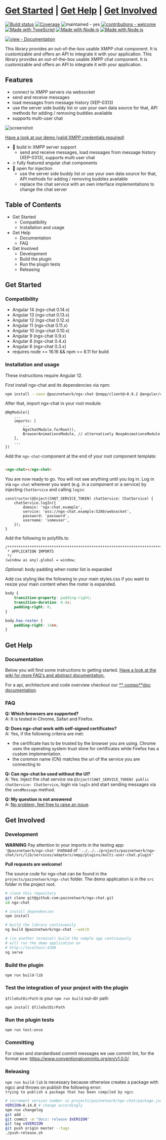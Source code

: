 # [Get Started](https://pazznetwork.github.io/ngx-chat-ghpages/documentation/#get-started) | [Get Help](https://pazznetwork.github.io/ngx-chat-ghpages/documentation/#get-help) | [Get Involved](https://pazznetwork.github.io/ngx-chat-ghpages/documentation/#get-involved)

[![Build status](https://api.travis-ci.com/pazznetwork/ngx-chat.svg?branch=master)](https://travis-ci.com/pazznetwork/ngx-chat) [![Coverage](https://coveralls.io/repos/github/pazznetwork/ngx-chat/badge.svg?branch=master)](https://coveralls.io/github/pazznetwork/ngx-chat) ![maintained - yes](https://img.shields.io/badge/maintained-yes-blue) [![contributions - welcome](https://img.shields.io/badge/contributions-welcome-blue)](https://pazznetwork.github.io/ngx-chat-ghpages/documentation/) [![Made with TypeScript](https://img.shields.io/badge/4-blue?logo=typescript&logoColor=white)](https://typescriptlang.org) [![Made with Node.js](https://img.shields.io/badge/>=10-blue?logo=node.js&logoColor=white)](https://nodejs.org) [![Made with Node.js](https://img.shields.io/badge/12-blue?logo=angular&logoColor=white)](https://angular.io/)

[![view - Documentation](https://img.shields.io/badge/view-Documentation-blue?style=for-the-badge)](https://pazznetwork.github.io/ngx-chat-ghpages/documentation/)

This library provides an out-of-the-box usable XMPP chat component. It is customizable and offers an API to integrate it with your
application.
This library provides an out-of-the-box usable XMPP chat component. It is customizable and offers an API to integrate it with your application.

## Features
* connect to XMPP servers via websocket
* send and receive messages
* load messages from message history (XEP-0313)
* use the server side buddy list or use your own data source for that, API methods for adding / removing buddies available 
* supports multi-user chat

![screenshot](https://user-images.githubusercontent.com/4292951/49931801-f5c3d880-fec7-11e8-8a74-6600ea2cf9b0.png)

[Have a look at our demo (valid XMPP credentials required)](https://pazznetwork.github.io/ngx-chat-ghpages/)

* 🌋 build in XMPP server support
    * send and receive messages, load messages from message history (XEP-0313), supports multi user chat
* 🔥 fully featured angular chat components
* 💉 open for injection
    * use the server side buddy list or use your own data source for that, API methods for adding / removing buddies available
    * replace the chat service with an own interface implementations to change the chat server

## Table of Contents

* Get Started
    * Compatibility
    * Installation and usage
* Get Help
    * Documentation
    * FAQ
* Get Involved
    * Development
    * Build the plugin
    * Run the plugin tests
    * Releasing

## Get Started

### Compatibility

* Angular 14 (ngx-chat 0.14.x)
* Angular 13 (ngx-chat 0.13.x)
* Angular 12 (ngx-chat 0.12.x)
* Angular 11 (ngx-chat 0.11.x)
* Angular 10 (ngx-chat 0.10.x)
* Angular 9 (ngx-chat 0.9.x)
* Angular 8 (ngx-chat 0.4.x)
* Angular 6 (ngx-chat 0.3.x)
* requires node >= 16.16 && npm >= 8.11 for build

### Installation and usage

These instructions require Angular 12.

First install ngx-chat and its dependencies via npm:

```bash
npm install --save @pazznetwork/ngx-chat @xmpp/client@~0.9.2 @angular/cdk@~14.0.5
```

After that, import ngx-chat in your root module:

```
@NgModule({
    ...
    imports: [
        ...
        NgxChatModule.forRoot(),
        BrowserAnimationsModule, // alternatively NoopAnimationsModule 
    ],
    ...
})
```

Add the `ngx-chat`-component at the end of your root component template:

```html

<ngx-chat></ngx-chat>
``` 

You are now ready to go. You will not see anything until you log in. Log in via `ngx-chat` wherever you want (e.g. in a component or a
service)
by injecting `ChatService` and calling `login`:

```
constructor(@Inject(CHAT_SERVICE_TOKEN) chatService: ChatService) {
    chatService.logIn({
        domain: 'ngx-chat.example',
        service: 'wss://ngx-chat.example:5280/websocket',
        password: 'password',
        username: 'someuser',
    });
}
```

Add the following to polyfills.ts:
```
/***************************************************************************************************
 * APPLICATION IMPORTS
 */
(window as any).global = window;
```

*Optional*: body padding when roster list is expanded

Add css styling like the following to your main styles.css if you want to resize your main content when the roster is expanded.

```css
body {
    transition-property: padding-right;
    transition-duration: 0.4s;
    padding-right: 0;
}

body.has-roster {
    padding-right: 14em;
}
```

## Get Help

### Documentation

Below you will find some instructions to getting
started. [Have a look at the wiki for more FAQ's and abstract documentation.](https://github.com/pazznetwork/ngx-chat/wiki)

For a api, architecture and code overview checkout our [**
compo**doc documentation](https://pazznetwork.github.io/ngx-chat-ghpages/documentation/).

### FAQ

**Q: Which browsers are supported?**  
A: It is tested in Chrome, Safari and Firefox.

**Q: Does ngx-chat work with self-signed certificates?**  
A: Yes, if the following criteria are met:

* the certificate has to be trusted by the browser you are using. Chrome uses the operating system trust store for certificates while
  Firefox has a custom implementation.
* the common name (CN) matches the uri of the service you are connecting to

**Q: Can ngx-chat be used without the UI?**  
A: Yes. Inject the chat service via `@Inject(CHAT_SERVICE_TOKEN) public chatService: ChatService`, login via `logIn` and start sending
messages via the `sendMessage` method.

**Q: My question is not answered**  
A: [No problem, feel free to raise an issue](https://github.com/pazznetwork/ngx-chat/issues/new).


## Get Involved

### Development

**WARNING**
Pay attention to your imports in the testing app:
`'@pazznetwork/ngx-chat'` instead
of `'../../../projects/pazznetwork/ngx-chat/src/lib/services/adapters/xmpp/plugins/multi-user-chat.plugin'`

**Pull requests are welcome!**

The source code for ngx-chat can be found in the `projects/pazznetwork/ngx-chat` folder. The demo application is in the `src` folder in the
project root.

```bash
# clone this repository
git clone git@github.com:pazznetwork/ngx-chat.git
cd ngx-chat

# install dependencies
npm install

# build the library continuously
ng build @pazznetwork/ngx-chat --watch

# (in another terminal) build the sample app continuously
# will run the demo application on
# http://localhost:4200
ng serve
```

### Build the plugin

`npm run build-lib`

### Test the integration of your project with the plugin

`$fileOutDirPath` is your `npm run build` out-dir path

`npm install $fileOutDirPath`

### Run the plugin tests

`npm run test:once`

### Committing

For clean and standardised commit messages we use commit lint, for the format see: https://www.conventionalcommits.org/en/v1.0.0/.

### Releasing

`npm run build-lib` is necessary because otherwise creates a package with ngcc and throws on publish the following error:  
`trying to publish a package that has been compiled by ngcc`

```bash
# increment version number in projects/pazznetwork/ngx-chat/package.json
VERSION=0.14.8 # change accordingly
npm run changelog
git add .
git commit -m "docs: release $VERSION"
git tag v$VERSION
git push origin master --tags
./push-release.sh
```
